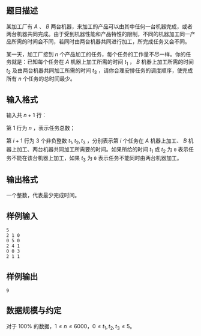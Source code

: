 ## 题目描述

某加工厂有 $A$ 、 $B$ 两台机器，来加工的产品可以由其中任何一台机器完成，或者两台机器共同完成。由于受到机器性能和产品特性的限制，不同的机器加工同一产品所需的时间会不同，若同时由两台机器共同进行加工，所完成任务又会不同。

某一天，加工厂接到 $n$ 个产品加工的任务，每个任务的工作量不尽一样。你的任务就是：已知每个任务在 $A$ 机器上加工所需的时间 $t_1$ ， $B$ 机器上加工所需的时间 $t_2$ 及由两台机器共同加工所需的时间 $t_3$ ，请你合理安排任务的调度顺序，使完成所有 $n$ 个任务的总时间最少。

## 输入格式

输入共 $n+1$ 行：

第 $1$ 行为 $n$ ，表示任务总数；

第 $i+1$ 行为 $3$ 个非负整数 $t_1,t_2,t_3$ ，分别表示第 $i$ 个任务在 $A$ 机器上加工、 $B$ 机器上加工、两台机器共同加工所需要的时间。如果所给的时间 $t_1$ 或 $t_2$ 为 `0` 表示任务不能在该台机器上加工，如果 $t_3$ 为 `0` 表示任务不能同时由两台机器加工。

## 输出格式

一个整数，代表最少完成时间。

## 样例输入

```
5
2 1 0
0 5 0
2 4 1
0 0 3
2 1 1
```

## 样例输出

```
9
```

## 数据规模与约定

对于 $100\%$ 的数据，$1\le n\le 6000$，$0\le t_1,t_2,t_3\le 5$。

